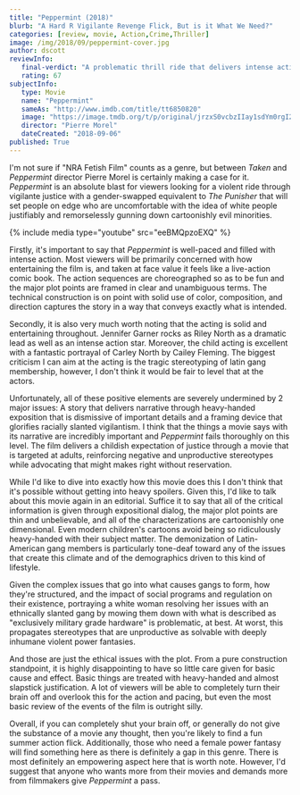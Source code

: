 ```yaml
---
title: "Peppermint (2018)"
blurb: "A Hard R Vigilante Revenge Flick, But is it What We Need?"
categories: [review, movie, Action,Crime,Thriller]
image: /img/2018/09/peppermint-cover.jpg
author: dscott
reviewInfo:
   final-verdict: "A problematic thrill ride that delivers intense action with a side of uncomfortable racial depictions."
   rating: 67
subjectInfo:
   type: Movie
   name: "Peppermint"
   sameAs: "http://www.imdb.com/title/tt6850820"
   image: "https://image.tmdb.org/t/p/original/jrzxS0vcbzIIay1sdYm0rgI2QfJ.jpg"
   director: "Pierre Morel"
   dateCreated: "2018-09-06"
published: True
---
```



I'm not sure if "NRA Fetish Film" counts as a genre, but between *Taken* and *Peppermint* director Pierre Morel is certainly making a case for it. *Peppermint* is an absolute blast for viewers looking for a violent ride through vigilante justice with a gender-swapped equivalent to *The Punisher* that will set people on edge who are uncomfortable with the idea of white people justifiably and remorselessly gunning down cartoonishly evil minorities.

{% include media type="youtube" src="eeBMQpzoEXQ" %}

Firstly, it's important to say that *Peppermint* is well-paced and filled with intense action. Most viewers will be primarily concerned with how entertaining the film is, and taken at face value it feels like a live-action comic book. The action sequences are choreographed so as to be fun and the major plot points are framed in clear and unambiguous terms. The technical construction is on point with solid use of color, composition, and direction captures the story in a way that conveys exactly what is intended. 

Secondly, it is also very much worth noting that the acting is solid and entertaining throughout. Jennifer Garner rocks as Riley North as a dramatic lead as well as an intense action star. Moreover, the child acting is excellent with a fantastic portrayal of Carley North by Cailey Fleming. The biggest criticism I can aim at the acting is the tragic stereotyping of latin gang membership, however, I don't think it would be fair to level that at the actors.

Unfortunately, all of these positive elements are severely undermined by 2 major issues: A story that delivers narrative through heavy-handed exposition that is dismissive of important details and a framing device that glorifies racially slanted vigilantism. I think that the things a movie says with its narrative are incredibly important and *Peppermint* fails thoroughly on this level. The film delivers a childish expectation of justice through a movie that is targeted at adults, reinforcing negative and unproductive stereotypes while advocating that might makes right without reservation.

While I'd like to dive into exactly how this movie does this I don't think that it's possible without getting into heavy spoilers. Given this, I'd like to talk about this movie again in an editorial. Suffice it to say that all of the critical information is given through expositional dialog, the major plot points are thin and unbelievable, and all of the characterizations are cartoonishly one dimensional. Even modern children's cartoons avoid being so ridiculously heavy-handed with their subject matter. The demonization of Latin-American gang members is particularly tone-deaf toward any of the issues that create this climate and of the demographics driven to this kind of lifestyle.

Given the complex issues that go into what causes gangs to form, how they're structured, and the impact of social programs and regulation on their existence, portraying a white woman resolving her issues with an ethnically slanted gang by mowing them down with what is described as "exclusively military grade hardware" is problematic, at best. At worst, this propagates stereotypes that are unproductive as solvable with deeply inhumane violent power fantasies.

And those are just the ethical issues with the plot. From a pure construction standpoint, it is highly disappointing to have so little care given for basic cause and effect. Basic things are treated with heavy-handed and almost slapstick justification. A lot of viewers will be able to completely turn their brain off and overlook this for the action and pacing, but even the most basic review of the events of the film is outright silly.

Overall, if you can completely shut your brain off, or generally do not give the substance of a movie any thought, then you're likely to find a fun summer action flick. Additionally, those who need a female power fantasy will find something here as there is definitely a gap in this genre. There is most definitely an empowering aspect here that is worth note. However, I'd suggest that anyone who wants more from their movies and demands more from filmmakers give *Peppermint* a pass.